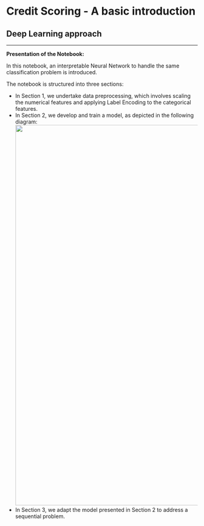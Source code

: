 # Credit Scoring - A basic introduction

## Deep Learning approach

---

**Presentation of the Notebook:**

In this notebook, an interpretable Neural Network to handle the same classification problem is introduced.

The notebook is structured into three sections:

-   In Section 1, we undertake data preprocessing, which involves scaling the numerical features and applying Label Encoding to the categorical features.
-   In Section 2, we develop and train a model, as depicted in the following diagram:
    <img width="1000" src = "https://drive.google.com/uc?export=view&id=1Aj7nc0QSS5hweGx_xPUbYH-5L6_2HRgz">
-   In Section 3, we adapt the model presented in Section 2 to address a sequential problem.
